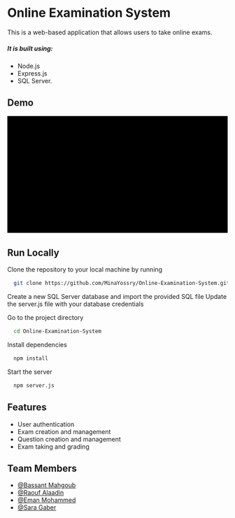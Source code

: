 # Online Examination System
This is a web-based application that allows users to take online exams.
##### It is built using:
 - Node.js
 - Express.js
 - SQL Server.

## Demo

![](https://github.com/MinaYossry/Online-Examination-System/blob/master/Application%20Demo.gif)


## Run Locally

Clone the repository to your local machine by running

```bash
  git clone https://github.com/MinaYossry/Online-Examination-System.git
```

Create a new SQL Server database and import the provided SQL file
Update the server.js file with your database credentials

Go to the project directory

```bash
  cd Online-Examination-System
```

Install dependencies

```bash
  npm install
```

Start the server

```bash
  npm server.js
```



## Features

- User authentication
- Exam creation and management
- Question creation and management
- Exam taking and grading


## Team Members

- [@Bassant Mahgoub](https://github.com/Bassant557)
- [@Raouf Alaadin](https://github.com/RaoufAlaadin)
- [@Eman Mohammed](https://github.com/eman120)
- [@Sara Gaber](https://github.com/SaraGaber19)

